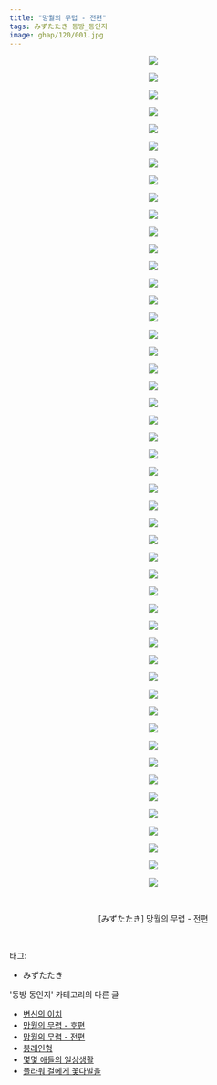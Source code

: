 ```yaml
---
title: "망월의 무렵 - 전편"
tags: みずたたき 동방_동인지
image: ghap/120/001.jpg
---
```

<div class="article">
<p style="text-align: center; clear: none; float: none;"><img src="{{ site.nasurl }}/ghap/120/001.jpg"/></p>
<p style="text-align: center; clear: none; float: none;"><img src="{{ site.nasurl }}/ghap/120/002.jpg"/></p>
<p style="text-align: center; clear: none; float: none;"><img src="{{ site.nasurl }}/ghap/120/003.jpg"/></p>
<p style="text-align: center; clear: none; float: none;"><img src="{{ site.nasurl }}/ghap/120/004.jpg"/></p>
<p style="text-align: center; clear: none; float: none;"><img src="{{ site.nasurl }}/ghap/120/005.jpg"/></p>
<p style="text-align: center; clear: none; float: none;"><img src="{{ site.nasurl }}/ghap/120/006.jpg"/></p>
<p style="text-align: center; clear: none; float: none;"><img src="{{ site.nasurl }}/ghap/120/007.jpg"/></p>
<p style="text-align: center; clear: none; float: none;"><img src="{{ site.nasurl }}/ghap/120/008.jpg"/></p>
<p style="text-align: center; clear: none; float: none;"><img src="{{ site.nasurl }}/ghap/120/009.jpg"/></p>
<p style="text-align: center; clear: none; float: none;"><img src="{{ site.nasurl }}/ghap/120/010.jpg"/></p>
<p style="text-align: center; clear: none; float: none;"><img src="{{ site.nasurl }}/ghap/120/011.jpg"/></p>
<p style="text-align: center; clear: none; float: none;"><img src="{{ site.nasurl }}/ghap/120/012.jpg"/></p>
<p style="text-align: center; clear: none; float: none;"><img src="{{ site.nasurl }}/ghap/120/013.jpg"/></p>
<p style="text-align: center; clear: none; float: none;"><img src="{{ site.nasurl }}/ghap/120/014.jpg"/></p>
<p style="text-align: center; clear: none; float: none;"><img src="{{ site.nasurl }}/ghap/120/015.jpg"/></p>
<p style="text-align: center; clear: none; float: none;"><img src="{{ site.nasurl }}/ghap/120/016.jpg"/></p>
<p style="text-align: center; clear: none; float: none;"><img src="{{ site.nasurl }}/ghap/120/017.jpg"/></p>
<p style="text-align: center; clear: none; float: none;"><img src="{{ site.nasurl }}/ghap/120/018.jpg"/></p>
<p style="text-align: center; clear: none; float: none;"><img src="{{ site.nasurl }}/ghap/120/019.jpg"/></p>
<p style="text-align: center; clear: none; float: none;"><img src="{{ site.nasurl }}/ghap/120/020.jpg"/></p>
<p style="text-align: center; clear: none; float: none;"><img src="{{ site.nasurl }}/ghap/120/021.jpg"/></p>
<p style="text-align: center; clear: none; float: none;"><img src="{{ site.nasurl }}/ghap/120/022.jpg"/></p>
<p style="text-align: center; clear: none; float: none;"><img src="{{ site.nasurl }}/ghap/120/023.jpg"/></p>
<p style="text-align: center; clear: none; float: none;"><img src="{{ site.nasurl }}/ghap/120/024.jpg"/></p>
<p style="text-align: center; clear: none; float: none;"><img src="{{ site.nasurl }}/ghap/120/025.jpg"/></p>
<p style="text-align: center; clear: none; float: none;"><img src="{{ site.nasurl }}/ghap/120/026.jpg"/></p>
<p style="text-align: center; clear: none; float: none;"><img src="{{ site.nasurl }}/ghap/120/027.jpg"/></p>
<p style="text-align: center; clear: none; float: none;"><img src="{{ site.nasurl }}/ghap/120/028.jpg"/></p>
<p style="text-align: center; clear: none; float: none;"><img src="{{ site.nasurl }}/ghap/120/029.jpg"/></p>
<p style="text-align: center; clear: none; float: none;"><img src="{{ site.nasurl }}/ghap/120/030.jpg"/></p>
<p style="text-align: center; clear: none; float: none;"><img src="{{ site.nasurl }}/ghap/120/031.jpg"/></p>
<p style="text-align: center; clear: none; float: none;"><img src="{{ site.nasurl }}/ghap/120/032.jpg"/></p>
<p style="text-align: center; clear: none; float: none;"><img src="{{ site.nasurl }}/ghap/120/033.jpg"/></p>
<p style="text-align: center; clear: none; float: none;"><img src="{{ site.nasurl }}/ghap/120/034.jpg"/></p>
<p style="text-align: center; clear: none; float: none;"><img src="{{ site.nasurl }}/ghap/120/035.jpg"/></p>
<p style="text-align: center; clear: none; float: none;"><img src="{{ site.nasurl }}/ghap/120/036.jpg"/></p>
<p style="text-align: center; clear: none; float: none;"><img src="{{ site.nasurl }}/ghap/120/037.jpg"/></p>
<p style="text-align: center; clear: none; float: none;"><img src="{{ site.nasurl }}/ghap/120/038.jpg"/></p>
<p style="text-align: center; clear: none; float: none;"><img src="{{ site.nasurl }}/ghap/120/039.jpg"/></p>
<p style="text-align: center; clear: none; float: none;"><img src="{{ site.nasurl }}/ghap/120/040.jpg"/></p>
<p style="text-align: center; clear: none; float: none;"><img src="{{ site.nasurl }}/ghap/120/041.jpg"/></p>
<p style="text-align: center; clear: none; float: none;"><img src="{{ site.nasurl }}/ghap/120/042.jpg"/></p>
<p style="text-align: center; clear: none; float: none;"><img src="{{ site.nasurl }}/ghap/120/043.jpg"/></p>
<p style="text-align: center; clear: none; float: none;"><img src="{{ site.nasurl }}/ghap/120/044.jpg"/></p>
<p style="text-align: center; clear: none; float: none;"><img src="{{ site.nasurl }}/ghap/120/045.jpg"/></p>
<p style="text-align: center; clear: none; float: none;"><img src="{{ site.nasurl }}/ghap/120/046.jpg"/></p>
<p style="text-align: center; clear: none; float: none;"><img src="{{ site.nasurl }}/ghap/120/047.jpg"/></p>
<p style="text-align: center; clear: none; float: none;"><img src="{{ site.nasurl }}/ghap/120/048.jpg"/></p>
<p style="text-align: center; clear: none; float: none;"><img src="{{ site.nasurl }}/ghap/120/049.jpg"/></p>
<p style="text-align: center; clear: none; float: none;"><br/></p>
<p style="text-align: center; clear: none; float: none;">[みずたたき] 망월의 무렵 - 전편</p>
<p><br/></p>
</div><div class="tagTrail">
<p>태그: </p>
<ul>
<li>みずたたき</li>
</ul>
</div><div class="another">
<p>'동방 동인지' 카테고리의 다른 글</p>
<ul>
<li><a href="/2016-06-18-ghap_123">변신의 이치</a></li>
<li><a href="/2016-06-18-ghap_122">망월의 무렵 - 후편</a></li>
<li><a href="/2016-06-18-ghap_120">망월의 무렵 - 전편</a></li>
<li><a href="/2016-06-18-ghap_119">봉래인형</a></li>
<li><a href="/2016-06-18-ghap_118">몇몇 애들의 일상생활</a></li>
<li><a href="/2016-06-18-ghap_117">플라워 걸에게 꽃다발을</a></li>
</ul>
</div><div class="cb_module cb_fluid">
<div class="cb_wrt cb_profile">
</div><!-- commentList close -->
</div>